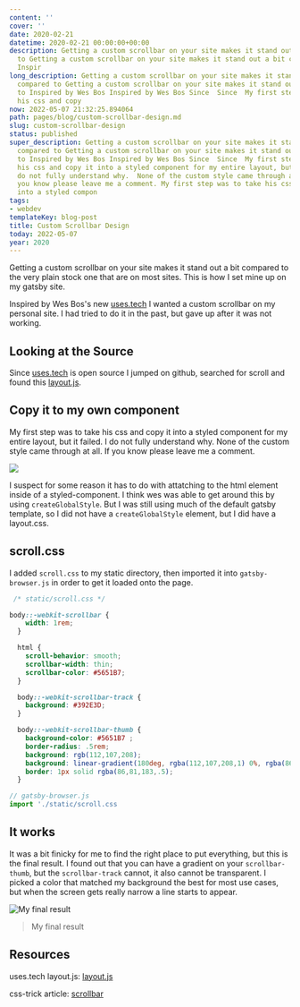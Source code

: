 ```yaml
---
content: ''
cover: ''
date: 2020-02-21
datetime: 2020-02-21 00:00:00+00:00
description: Getting a custom scrollbar on your site makes it stand out a bit compared
  to Getting a custom scrollbar on your site makes it stand out a bit compared to
  Inspir
long_description: Getting a custom scrollbar on your site makes it stand out a bit
  compared to Getting a custom scrollbar on your site makes it stand out a bit compared
  to Inspired by Wes Bos Inspired by Wes Bos Since  Since  My first step was to take
  his css and copy
now: 2022-05-07 21:32:25.894064
path: pages/blog/custom-scrollbar-design.md
slug: custom-scrollbar-design
status: published
super_description: Getting a custom scrollbar on your site makes it stand out a bit
  compared to Getting a custom scrollbar on your site makes it stand out a bit compared
  to Inspired by Wes Bos Inspired by Wes Bos Since  Since  My first step was to take
  his css and copy it into a styled component for my entire layout, but it failed.  I
  do not fully understand why.  None of the custom style came through at all.  If
  you know please leave me a comment. My first step was to take his css and copy it
  into a styled compon
tags:
- webdev
templateKey: blog-post
title: Custom Scrollbar Design
today: 2022-05-07
year: 2020
---
```


Getting a custom scrollbar on your site makes it stand out a bit compared to
the very plain stock one that are on most sites.  This is how I set mine up on
my gatsby site.

Inspired by Wes Bos's new [uses.tech](https://uses.tech) I wanted a custom
scrollbar on my personal site.  I had tried to do it in the past, but gave up
after it was not working.

## Looking at the Source

Since [uses.tech](https://uses.tech) is open source I jumped on github, searched for scroll and found this [layout.js](https://github.com/wesbos/awesome-uses/blob/124bdd64345bc64eb84879929f0e57cbb8752e34/src/components/layout.js#L74).

## Copy it to my own component

My first step was to take his css and copy it into a styled component for my entire layout, but it failed.  I do not fully understand why.  None of the custom style came through at all.  If you know please leave me a comment.

![](https://images.waylonwalker.com/why-wont-you-work.jpg)

I suspect for some reason it has to do with attatching to the html element inside of a styled-component.  I think wes was able to get around this by using `createGlobalStyle`.  But I was still using much of the default gatsby template, so I did not have a `createGlobalStyle` element, but I did have a layout.css.

## scroll.css

I added `scroll.css` to my static directory, then imported it into `gatsby-browser.js` in order to get it loaded onto the page.

``` css
 /* static/scroll.css */

body::-webkit-scrollbar {
    width: 1rem;
  }

  html {
    scroll-behavior: smooth;
    scrollbar-width: thin;
    scrollbar-color: #5651B7;
  }

  body::-webkit-scrollbar-track {
    background: #392E3D;
  }

  body::-webkit-scrollbar-thumb {
    background-color: #5651B7 ;
    border-radius: .5rem;
    background: rgb(112,107,208);
    background: linear-gradient(180deg, rgba(112,107,208,1) 0%, rgba(86,81,183,1) 100%);
    border: 1px solid rgba(86,81,183,.5);
  }
```

``` javascript
// gatsby-browser.js
import './static/scroll.css
```

## It works

 It was a bit finicky for me to find the right place to put everything, but this is the final result.  I found out that you can have a gradient on your `scrollbar-thumb`, but the `scrollbar-track` cannot, it also cannot be transparent.  I picked a color that matched my background the best for most use cases, but when the screen gets really narrow a line starts to appear.

![My final result](https://images.waylonwalker.com/custom-scrollbar-with-css.gif "my final result, an example give of the final result live on waylonwalker.com")

> My final result

## Resources

uses.tech layout.js: [layout.js](https://github.com/wesbos/awesome-uses/blob/124bdd64345bc64eb84879929f0e57cbb8752e34/src/components/layout.js#L74)

css-trick article: [scrollbar](https://css-tricks.com/almanac/properties/s/scrollbar/ "css tricks scrollbar article")